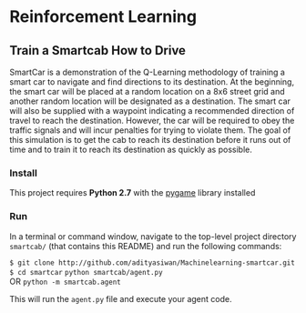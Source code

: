 #  Reinforcement Learning
## Train a Smartcab How to Drive

SmartCar is a demonstration of the Q-Learning methodology of training a smart car to navigate and find directions to its destination. At the beginning, the smart car will be placed at a random location on a 8x6 street grid and another random location will be designated as a destination. The smart car will also be supplied with a waypoint indicating a recommended direction of travel to reach the destination. However, the car will be required to obey the traffic signals and will incur penalties for trying to violate them. The goal of this simulation is to get the cab to reach its destination before it runs out of time and to train it to reach its destination as quickly as possible.

### Install

This project requires **Python 2.7** with the [pygame](https://www.pygame.org/wiki/GettingStarted
) library installed

### Run

In a terminal or command window, navigate to the top-level project directory `smartcab/` (that contains this README) and run the following commands:

`$ git clone http://github.com/adityasiwan/Machinelearning-smartcar.git`
`$ cd smartcar`
`python smartcab/agent.py`  
			OR
`python -m smartcab.agent`

This will run the `agent.py` file and execute your agent code.
